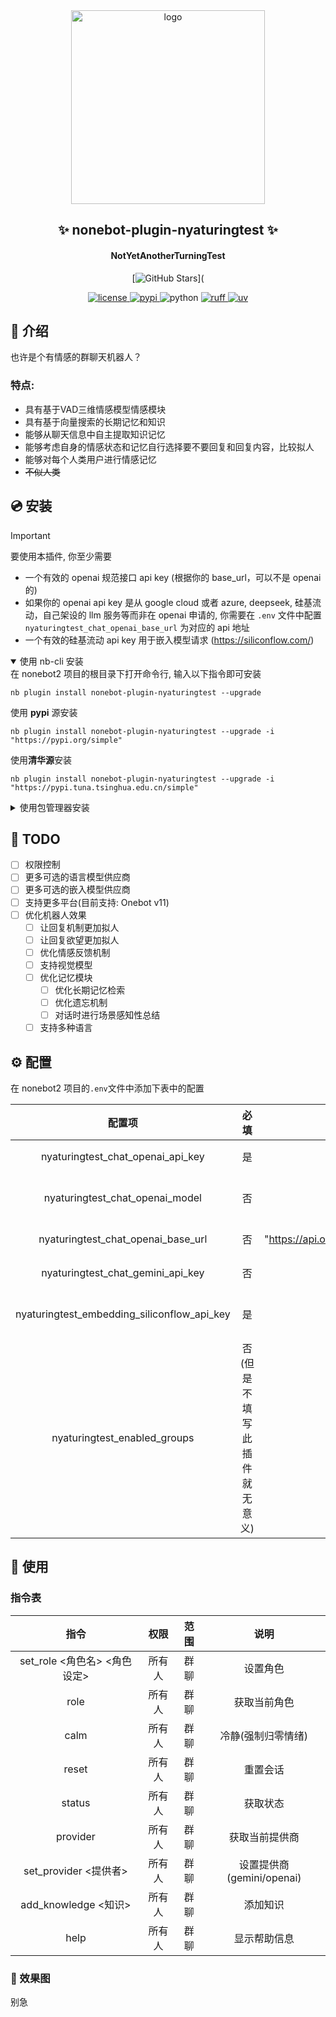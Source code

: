 <div align="center">
    <a href="https://v2.nonebot.dev/store">
    <img src="https://raw.githubusercontent.com/fllesser/nonebot-plugin-template/refs/heads/resource/.docs/NoneBotPlugin.svg" width="310" alt="logo"></a>

## ✨ nonebot-plugin-nyaturingtest ✨

#### **N**ot**Y**et**A**notherTurningTest

[![GitHub Stars](https://img.shields.io/github/stars/shadow3aaa/nonebot-plugin-nyaturingtest?style=social)](

<a href="./LICENSE">
    <img src="https://img.shields.io/github/license/shadow3aaa/nonebot-plugin-nyaturingtest.svg" alt="license">
</a>
<a href="https://pypi.python.org/pypi/nonebot-plugin-nyaturingtest">
    <img src="https://img.shields.io/pypi/v/nonebot-plugin-nyaturingtest.svg" alt="pypi">
</a>
<img src="https://img.shields.io/badge/python-3.10+-blue.svg" alt="python">
<a href="https://github.com/astral-sh/ruff">
    <img src="https://img.shields.io/endpoint?url=https://raw.githubusercontent.com/charliermarsh/ruff/main/assets/badge/v2.json" alt="ruff">
</a>
<a href="https://github.com/astral-sh/uv">
    <img src="https://img.shields.io/endpoint?url=https://raw.githubusercontent.com/astral-sh/uv/main/assets/badge/v0.json" alt="uv">
</a>
</div>

## 📖 介绍

也许是个有情感的群聊天机器人？

### 特点:

- 具有基于VAD三维情感模型情感模块
- 具有基于向量搜索的长期记忆和知识
- 能够从聊天信息中自主提取知识记忆
- 能够考虑自身的情感状态和记忆自行选择要不要回复和回复内容，比较拟人
- 能够对每个人类用户进行情感记忆
- ~~不似人类~~

## 💿 安装

> [!IMPORTANT]
> 要使用本插件, 你至少需要
>
> - 一个有效的 openai 规范接口 api key (根据你的 base_url，可以不是 openai 的)
> - 如果你的 openai api key 是从 google cloud 或者 azure, deepseek, 硅基流动，自己架设的 llm 服务等而非在 openai 申请的, 你需要在 `.env` 文件中配置 `nyaturingtest_chat_openai_base_url` 为对应的 api 地址
> - 一个有效的硅基流动 api key 用于嵌入模型请求 (https://siliconflow.com/)

<details open>
<summary>使用 nb-cli 安装</summary>
在 nonebot2 项目的根目录下打开命令行, 输入以下指令即可安装

    nb plugin install nonebot-plugin-nyaturingtest --upgrade

使用 **pypi** 源安装

    nb plugin install nonebot-plugin-nyaturingtest --upgrade -i "https://pypi.org/simple"

使用**清华源**安装

    nb plugin install nonebot-plugin-nyaturingtest --upgrade -i "https://pypi.tuna.tsinghua.edu.cn/simple"

</details>

<details>
<summary>使用包管理器安装</summary>
在 nonebot2 项目的插件目录下, 打开命令行, 根据你使用的包管理器, 输入相应的安装命令

<details open>
<summary>uv</summary>

    uv add nonebot-plugin-nyaturingtest

安装仓库 master 分支

    uv add git+https://github.com/shadow3aaa/nonebot-plugin-nyaturingtest@master

</details>

<details>
<summary>pdm</summary>

    pdm add nonebot-plugin-nyaturingtest

安装仓库 master 分支

    pdm add git+https://github.com/shadow3aaa/nonebot-plugin-nyaturingtest@master

</details>
<details>
<summary>poetry</summary>

    poetry add nonebot-plugin-nyaturingtest

安装仓库 master 分支

    poetry add git+https://github.com/shadow3aaa/nonebot-plugin-nyaturingtest@master

</details>

打开 nonebot2 项目根目录下的 `pyproject.toml` 文件, 在 `[tool.nonebot]` 部分追加写入

    plugins = ["nonebot_plugin_nyaturingtest"]

</details>

## 📝 TODO

- [ ] 权限控制
- [ ] 更多可选的语言模型供应商
- [ ] 更多可选的嵌入模型供应商
- [ ] 支持更多平台(目前支持: Onebot v11)
- [ ] 优化机器人效果
  - [ ] 让回复机制更加拟人
  - [ ] 让回复欲望更加拟人
  - [ ] 优化情感反馈机制
  - [ ] 支持视觉模型
  - [ ] 优化记忆模块
    - [ ] 优化长期记忆检索
    - [ ] 优化遗忘机制
    - [ ] 对话时进行场景感知性总结
  - [ ] 支持多种语言

## ⚙️ 配置

在 nonebot2 项目的`.env`文件中添加下表中的配置

|                   配置项                    |             必填             |                    默认值                    |                   说明                   |
| :-----------------------------------------: | :--------------------------: | :------------------------------------------: | :--------------------------------------: |
|      nyaturingtest_chat_openai_api_key      |              是              |                      无                      |        openai api 接口的 api key         |
|       nyaturingtest_chat_openai_model       |              否              |               "gpt-3.5-turbo"                |      openai api 接口请求的 模型名称      |
|     nyaturingtest_chat_openai_base_url      |              否              | "https://api.openai.com/v1/chat/completions" |          openai 接口请求的 url           |
|      nyaturingtest_chat_gemini_api_key      |              否              |                      无                      |        gemini api 接口的 api key         |
| nyaturingtest_embedding_siliconflow_api_key |              是              |                      无                      | siliconflow(硅基流动) api 接口的 api key |
|        nyaturingtest_enabled_groups         | 否(但是不填写此插件就无意义) |                `[]`\(空列表\)                |          仅在这些群组中启用插件          |

## 🎉 使用

### 指令表

|             指令             |  权限  | 范围 |            说明            |
| :--------------------------: | :----: | :--: | :------------------------: |
| set_role <角色名> <角色设定> | 所有人 | 群聊 |          设置角色          |
|             role             | 所有人 | 群聊 |        获取当前角色        |
|             calm             | 所有人 | 群聊 |     冷静(强制归零情绪)     |
|            reset             | 所有人 | 群聊 |          重置会话          |
|            status            | 所有人 | 群聊 |          获取状态          |
|           provider           | 所有人 | 群聊 |       获取当前提供商       |
|    set_provider <提供者>     | 所有人 | 群聊 | 设置提供商 (gemini/openai) |
|     add_knowledge <知识>     | 所有人 | 群聊 |          添加知识          |
|             help             | 所有人 | 群聊 |        显示帮助信息        |

### 🎨 效果图

别急

